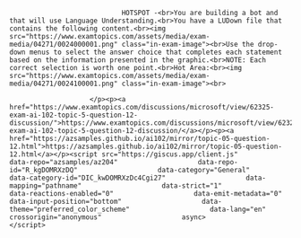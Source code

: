 <p class="card-text">
							
								HOTSPOT -<br>You are building a bot and that will use Language Understanding.<br>You have a LUDown file that contains the following content.<br><img src="https://www.examtopics.com/assets/media/exam-media/04271/0024000001.png" class="in-exam-image"><br>Use the drop-down menus to select the answer choice that completes each statement based on the information presented in the graphic.<br>NOTE: Each correct selection is worth one point.<br>Hot Area:<br><img src="https://www.examtopics.com/assets/media/exam-media/04271/0024100001.png" class="in-exam-image"><br>
							
						</p><p><a href="https://www.examtopics.com/discussions/microsoft/view/62325-exam-ai-102-topic-5-question-12-discussion/">https://www.examtopics.com/discussions/microsoft/view/62325-exam-ai-102-topic-5-question-12-discussion/</a></p><p><a href="https://azsamples.github.io/ai102/mirror/topic-05-question-12.html">https://azsamples.github.io/ai102/mirror/topic-05-question-12.html</a></p><script src="https://giscus.app/client.js"                    data-repo="azsamples/az204"                    data-repo-id="R_kgDOMRXzDQ"                    data-category="General"                    data-category-id="DIC_kwDOMRXzDc4Cgi27"                    data-mapping="pathname"                    data-strict="1"                    data-reactions-enabled="0"                    data-emit-metadata="0"                    data-input-position="bottom"                    data-theme="preferred_color_scheme"                    data-lang="en"                    crossorigin="anonymous"                    async>                    </script>